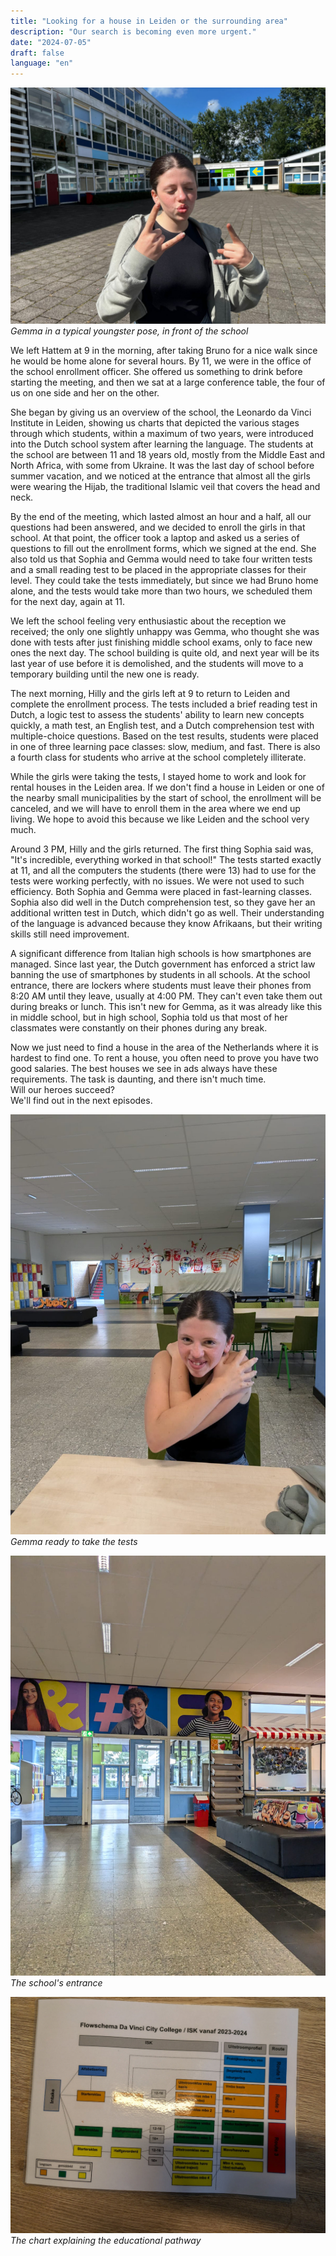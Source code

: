 ```yaml
---
title: "Looking for a house in Leiden or the surrounding area"
description: "Our search is becoming even more urgent."
date: "2024-07-05"
draft: false
language: "en"
---
```


![Gemma in front of the school](../../../../assets/images/post-16/pic-1.jpg)
_Gemma in a typical youngster pose, in front of the school_

We left Hattem at 9 in the morning, after taking Bruno for a nice walk since he would be home alone for several hours. By 11, we were in the office of the school enrollment officer. She offered us something to drink before starting the meeting, and then we sat at a large conference table, the four of us on one side and her on the other.

She began by giving us an overview of the school, the Leonardo da Vinci Institute in Leiden, showing us charts that depicted the various stages through which students, within a maximum of two years, were introduced into the Dutch school system after learning the language. The students at the school are between 11 and 18 years old, mostly from the Middle East and North Africa, with some from Ukraine. It was the last day of school before summer vacation, and we noticed at the entrance that almost all the girls were wearing the Hijab, the traditional Islamic veil that covers the head and neck.

By the end of the meeting, which lasted almost an hour and a half, all our questions had been answered, and we decided to enroll the girls in that school. At that point, the officer took a laptop and asked us a series of questions to fill out the enrollment forms, which we signed at the end. She also told us that Sophia and Gemma would need to take four written tests and a small reading test to be placed in the appropriate classes for their level. They could take the tests immediately, but since we had Bruno home alone, and the tests would take more than two hours, we scheduled them for the next day, again at 11.

We left the school feeling very enthusiastic about the reception we received; the only one slightly unhappy was Gemma, who thought she was done with tests after just finishing middle school exams, only to face new ones the next day. The school building is quite old, and next year will be its last year of use before it is demolished, and the students will move to a temporary building until the new one is ready.

The next morning, Hilly and the girls left at 9 to return to Leiden and complete the enrollment process. The tests included a brief reading test in Dutch, a logic test to assess the students' ability to learn new concepts quickly, a math test, an English test, and a Dutch comprehension test with multiple-choice questions. Based on the test results, students were placed in one of three learning pace classes: slow, medium, and fast. There is also a fourth class for students who arrive at the school completely illiterate.

While the girls were taking the tests, I stayed home to work and look for rental houses in the Leiden area. If we don't find a house in Leiden or one of the nearby small municipalities by the start of school, the enrollment will be canceled, and we will have to enroll them in the area where we end up living. We hope to avoid this because we like Leiden and the school very much.

Around 3 PM, Hilly and the girls returned. The first thing Sophia said was, "It's incredible, everything worked in that school!" The tests started exactly at 11, and all the computers the students (there were 13) had to use for the tests were working perfectly, with no issues. We were not used to such efficiency. Both Sophia and Gemma were placed in fast-learning classes. Sophia also did well in the Dutch comprehension test, so they gave her an additional written test in Dutch, which didn't go as well. Their understanding of the language is advanced because they know Afrikaans, but their writing skills still need improvement.

A significant difference from Italian high schools is how smartphones are managed. Since last year, the Dutch government has enforced a strict law banning the use of smartphones by students in all schools. At the school entrance, there are lockers where students must leave their phones from 8:20 AM until they leave, usually at 4:00 PM. They can't even take them out during breaks or lunch. This isn't new for Gemma, as it was already like this in middle school, but in high school, Sophia told us that most of her classmates were constantly on their phones during any break.

Now we just need to find a house in the area of the Netherlands where it is hardest to find one. To rent a house, you often need to prove you have two good salaries. The best houses we see in ads always have these requirements. The task is daunting, and there isn't much time.\
Will our heroes succeed?\
We'll find out in the next episodes.

![Gemma sitting at the table inside the school](../../../../assets/images/post-16/pic-2.jpg)
_Gemma ready to take the tests_

![The entrance of the school](../../../../assets/images/post-16/pic-3.jpg)
_The school's entrance_

![The chart explaining the educational pathway](../../../../assets/images/post-16/pic-4.jpg)
_The chart explaining the educational pathway_

